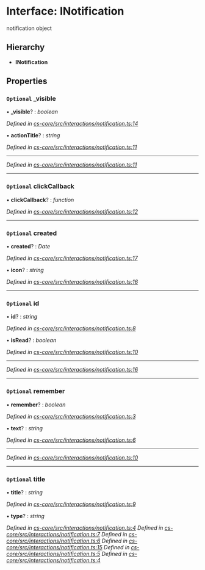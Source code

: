 # Interface: INotification

notification object

## Hierarchy

* **INotification**

## Properties

### `Optional` _visible

• **_visible**? : *boolean*

*Defined in [cs-core/src/interactions/notification.ts:14](https://github.com/TNOCS/csnext/blob/99cbd46d/packages/cs-core/src/interactions/notification.ts#L14)*

• **actionTitle**? : *string*

*Defined in [cs-core/src/interactions/notification.ts:11](https://github.com/TNOCS/csnext/blob/99cbd46d/packages/cs-core/src/interactions/notification.ts#L11)*

___

*Defined in [cs-core/src/interactions/notification.ts:11](https://github.com/TNOCS/csnext/blob/99cbd46d/packages/cs-core/src/interactions/notification.ts#L11)*

___

### `Optional` clickCallback

• **clickCallback**? : *function*

*Defined in [cs-core/src/interactions/notification.ts:12](https://github.com/TNOCS/csnext/blob/99cbd46d/packages/cs-core/src/interactions/notification.ts#L12)*

___

### `Optional` created

• **created**? : *Date*

*Defined in [cs-core/src/interactions/notification.ts:17](https://github.com/TNOCS/csnext/blob/99cbd46d/packages/cs-core/src/interactions/notification.ts#L17)*

• **icon**? : *string*

*Defined in [cs-core/src/interactions/notification.ts:16](https://github.com/TNOCS/csnext/blob/99cbd46d/packages/cs-core/src/interactions/notification.ts#L16)*

___

### `Optional` id

• **id**? : *string*

*Defined in [cs-core/src/interactions/notification.ts:8](https://github.com/TNOCS/csnext/blob/99cbd46d/packages/cs-core/src/interactions/notification.ts#L8)*

• **isRead**? : *boolean*

*Defined in [cs-core/src/interactions/notification.ts:10](https://github.com/TNOCS/csnext/blob/99cbd46d/packages/cs-core/src/interactions/notification.ts#L10)*

___

*Defined in [cs-core/src/interactions/notification.ts:16](https://github.com/TNOCS/csnext/blob/99cbd46d/packages/cs-core/src/interactions/notification.ts#L16)*

___

### `Optional` remember

• **remember**? : *boolean*

*Defined in [cs-core/src/interactions/notification.ts:3](https://github.com/TNOCS/csnext/blob/99cbd46d/packages/cs-core/src/interactions/notification.ts#L3)*

• **text**? : *string*

*Defined in [cs-core/src/interactions/notification.ts:6](https://github.com/TNOCS/csnext/blob/99cbd46d/packages/cs-core/src/interactions/notification.ts#L6)*

___

*Defined in [cs-core/src/interactions/notification.ts:10](https://github.com/TNOCS/csnext/blob/99cbd46d/packages/cs-core/src/interactions/notification.ts#L10)*

___

### `Optional` title

• **title**? : *string*

*Defined in [cs-core/src/interactions/notification.ts:9](https://github.com/TNOCS/csnext/blob/99cbd46d/packages/cs-core/src/interactions/notification.ts#L9)*

• **type**? : *string*

*Defined in [cs-core/src/interactions/notification.ts:4](https://github.com/TNOCS/csnext/blob/99cbd46d/packages/cs-core/src/interactions/notification.ts#L4)*
*Defined in [cs-core/src/interactions/notification.ts:7](https://github.com/TNOCS/csnext/blob/99cbd46d/packages/cs-core/src/interactions/notification.ts#L7)*
*Defined in [cs-core/src/interactions/notification.ts:6](https://github.com/TNOCS/csnext/blob/99cbd46d/packages/cs-core/src/interactions/notification.ts#L6)*
*Defined in [cs-core/src/interactions/notification.ts:15](https://github.com/TNOCS/csnext/blob/99cbd46d/packages/cs-core/src/interactions/notification.ts#L15)*
*Defined in [cs-core/src/interactions/notification.ts:5](https://github.com/TNOCS/csnext/blob/99cbd46d/packages/cs-core/src/interactions/notification.ts#L5)*
*Defined in [cs-core/src/interactions/notification.ts:4](https://github.com/TNOCS/csnext/blob/99cbd46d/packages/cs-core/src/interactions/notification.ts#L4)*
